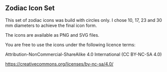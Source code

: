 ## Zodiac Icon Set

This set of zodiac icons was build with circles only.
I chose 10, 17, 23 and 30 mm diameters to achieve the final icon form.

The icons are available as PNG and SVG files.

You are free to use the icons under the following 
licence terms:

Attribution-NonCommercial-ShareAlike 4.0 International 
(CC BY-NC-SA 4.0)

https://creativecommons.org/licenses/by-nc-sa/4.0/

